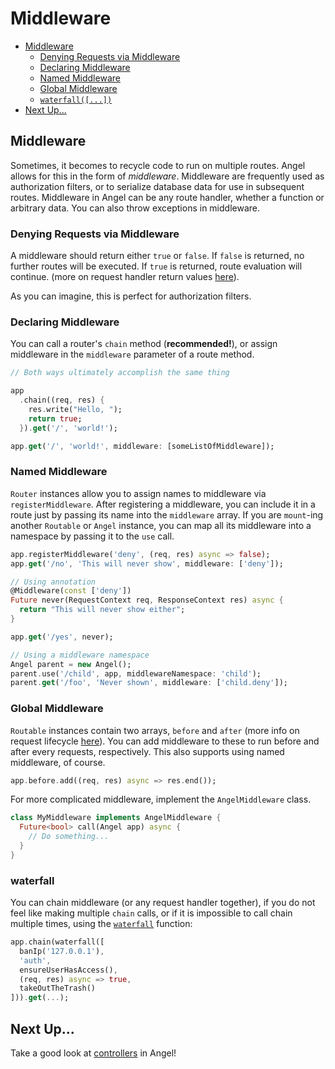 # Middleware

* [Middleware](middleware.md#middleware)
  * [Denying Requests via Middleware](middleware.md#denying-requests-via-middleware)
  * [Declaring Middleware](middleware.md#declaring-middleware)
  * [Named Middleware](middleware.md#named-middleware)
  * [Global Middleware](middleware.md#global-middleware)
  * [`waterfall([...])`](middleware.md#waterfall)
* [Next Up...](middleware.md#next-up)

## Middleware

Sometimes, it becomes to recycle code to run on multiple routes. Angel allows for this in the form of _middleware_. Middleware are frequently used as authorization filters, or to serialize database data for use in subsequent routes. Middleware in Angel can be any route handler, whether a function or arbitrary data. You can also throw exceptions in middleware.

### Denying Requests via Middleware

A middleware should return either `true` or `false`. If `false` is returned, no further routes will be executed. If `true` is returned, route evaluation will continue. \(more on request handler return values [here](requests-and-responses.md#return-values)\).

As you can imagine, this is perfect for authorization filters.

### Declaring Middleware

You can call a router's `chain` method \(**recommended!**\), or assign middleware in the `middleware` parameter of a route method.

```dart
// Both ways ultimately accomplish the same thing

app
  .chain((req, res) {
    res.write("Hello, ");
    return true;
  }).get('/', 'world!');

app.get('/', 'world!', middleware: [someListOfMiddleware]);
```

### Named Middleware

`Router` instances allow you to assign names to middleware via `registerMiddleware`. After registering a middleware, you can include it in a route just by passing its name into the `middleware` array. If you are `mount`-ing another `Routable` or `Angel` instance, you can map all its middleware into a namespace by passing it to the `use` call.

```dart
app.registerMiddleware('deny', (req, res) async => false);
app.get('/no', 'This will never show', middleware: ['deny']);

// Using annotation
@Middleware(const ['deny'])
Future never(RequestContext req, ResponseContext res) async {
  return "This will never show either";
}

app.get('/yes', never);

// Using a middleware namespace
Angel parent = new Angel();
parent.use('/child', app, middlewareNamespace: 'child');
parent.get('/foo', 'Never shown', middleware: ['child.deny']);
```

### Global Middleware

`Routable` instances contain two arrays, `before` and `after`
(more info on request lifecycle [here](request-lifecycle.md)).
You can add middleware to these to run before and after every requests, respectively. This also supports using named middleware, of course.

```dart
app.before.add((req, res) async => res.end());
```

For more complicated middleware, implement the `AngelMiddleware` class.

```dart
class MyMiddleware implements AngelMiddleware {
  Future<bool> call(Angel app) async {
    // Do something...
  }
}
```

### waterfall

You can chain middleware \(or any request handler together\), if you do not feel like making multiple `chain` calls, or if it is impossible to call chain multiple times, using the [`waterfall`](https://www.dartdocs.org/documentation/angel_framework/latest/angel_framework/waterfall.html) function:

```dart
app.chain(waterfall([
  banIp('127.0.0.1'),
  'auth',
  ensureUserHasAccess(),
  (req, res) async => true,
  takeOutTheTrash()
])).get(...);
```

## Next Up...

Take a good look at [controllers](controllers.md) in Angel!

